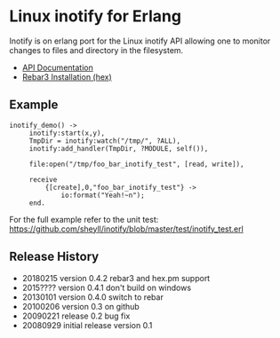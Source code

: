 Linux inotify for Erlang
========================

Inotify is on erlang port for the Linux inotify API allowing one to monitor
changes to files and directory in the filesystem.

* [API Documentation](https://hexdocs.pm/inotify/)
* [Rebar3 Installation (hex)](https://hex.pm/packages/inotify/)

Example
-------

    inotify_demo() ->
         inotify:start(x,y),
         TmpDir = inotify:watch("/tmp/", ?ALL),
         inotify:add_handler(TmpDir, ?MODULE, self()),

         file:open("/tmp/foo_bar_inotify_test", [read, write]),

         receive
             {[create],0,"foo_bar_inotify_test"} ->
                 io:format("Yeah!~n");
         end.


For the full example refer to the unit test:
https://github.com/sheyll/inotify/blob/master/test/inotify_test.erl


Release History
---------------

* 20180215 version 0.4.2 rebar3 and hex.pm support
* 2015???? version 0.4.1 don't build on windows
* 20130101 version 0.4.0 switch to rebar
* 20100206 version 0.3 on github
* 20090221 release 0.2 bug fix
* 20080929 initial release version 0.1
